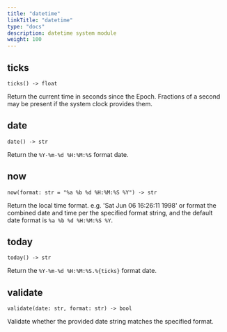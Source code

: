 ```yaml
---
title: "datetime"
linkTitle: "datetime"
type: "docs"
description: datetime system module
weight: 100
---
```


## ticks

`ticks() -> float`

Return the current time in seconds since the Epoch. Fractions of a second may be present if the system clock provides them.

## date

`date() -> str`

Return the `%Y-%m-%d %H:%M:%S` format date.

## now

`now(format: str = "%a %b %d %H:%M:%S %Y") -> str`

Return the local time format. e.g. 'Sat Jun 06 16:26:11 1998' or format the combined date and time per the specified format string, and the default date format is `%a %b %d %H:%M:%S %Y`.

## today

`today() -> str`

Return the `%Y-%m-%d %H:%M:%S.%{ticks}` format date.

## validate

`validate(date: str, format: str) -> bool`

Validate whether the provided date string matches the specified format.

